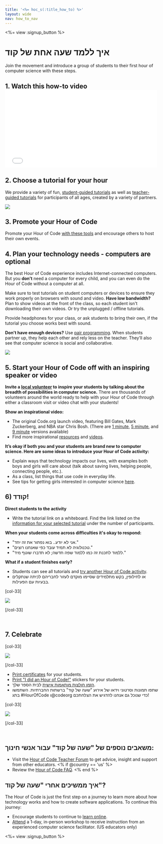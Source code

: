 ```yaml
---
title: '<%= hoc_s(:title_how_to) %>'
layout: wide
nav: how_to_nav
---
```

<%= view :signup_button %>

<h1>איך ללמד שעה אחת של קוד</h1>

Join the movement and introduce a group of students to their first hour of computer science with these steps.

## 1. Watch this how-to video <iframe width="500" height="255" src="//www.youtube.com/embed/SrnvvWDm73k" frameborder="0" allowfullscreen mark="crwd-mark"></iframe> 

## 2. Choose a tutorial for your hour

We provide a variety of fun, [student-guided tutorials](<%= resolve_url('/learn') %>) as well as [teacher-guided tutorials](<%= resolve_url('https://code.org/educate/teacher-led') %>) for participants of all ages, created by a variety of partners.

[![](/images/fit-700/tutorials.png)](<%=resolve_url('/learn') %>)

## 3. Promote your Hour of Code

Promote your Hour of Code [with these tools](<%= resolve_url('/promote/resources') %>) and encourage others to host their own events.

## 4. Plan your technology needs - computers are optional

The best Hour of Code experience includes Internet-connected computers. But you **don’t** need a computer for every child, and you can even do the Hour of Code without a computer at all.

Make sure to test tutorials on student computers or devices to ensure they work properly on browsers with sound and video. **Have low bandwidth?** Plan to show videos at the front of the class, so each student isn't downloading their own videos. Or try the unplugged / offline tutorials.

Provide headphones for your class, or ask students to bring their own, if the tutorial you choose works best with sound.

**Don't have enough devices?** Use [pair programming](https://www.youtube.com/watch?v=vgkahOzFH2Q). When students partner up, they help each other and rely less on the teacher. They’ll also see that computer science is social and collaborative.

<img src="/images/fit-350/group_ipad.jpg" />

## 5. Start your Hour of Code off with an inspiring speaker or video

**Invite a [local volunteer](<%= resolve_url('https://code.org/volunteer/local') %>) to inspire your students by talking about the breadth of possibilities in computer science.** There are thousands of volunteers around the world ready to help with your Hour of Code through either a classroom visit or video chat with your students!

**Show an inspirational video:**

- The original Code.org launch video, featuring Bill Gates, Mark Zuckerberg, and NBA star Chris Bosh. (There are [1 minute](https://www.youtube.com/watch?v=qYZF6oIZtfc), [5 minute](https://www.youtube.com/watch?v=nKIu9yen5nc), and [9 minute](https://www.youtube.com/watch?v=dU1xS07N-FA) versions available)
- Find more inspirational [resources](<%= resolve_url('https://code.org/inspire') %>) and [videos](https://www.youtube.com/playlist?list=PLzdnOPI1iJNfpD8i4Sx7U0y2MccnrNZuP).

**It’s okay if both you and your students are brand new to computer science. Here are some ideas to introduce your Hour of Code activity:**

- Explain ways that technology impacts our lives, with examples both boys and girls will care about (talk about saving lives, helping people, connecting people, etc.).
- As a class, list things that use code in everyday life.
- See tips for getting girls interested in computer science [here](<%= resolve_url('https://code.org/girls')%>).

## 6) קודד!

**Direct students to the activity**

- Write the tutorial link on a whiteboard. Find the link listed on the [information for your selected tutorial](<%= resolve_url('/learn')%>) under the number of participants.

**When your students come across difficulties it's okay to respond:**

- "אני לא יודע.. בוא נפתור את זה יחד."
- "טכנולוגיה לא תמיד עובד כפי שאנחנו רוצים."
- "ללמוד לתכנת זה כמו ללמוד שפה חדשה; לא תדברו שוטף מיד."

**What if a student finishes early?**

- Students can see all tutorials and [try another Hour of Code activity](<%= resolve_url('/learn')%>).
- או לחילופין, בקש מתלמידים שסיימו מוקדם לעזור לחבריהם לכיתה שנתקלים בבעיות עם הפעילות.

[col-33]

![](/images/fit-250/highschoolgirls.jpeg)

[/col-33]

<p style="clear:both">&nbsp;</p>

## 7. Celebrate

[col-33]

![](/images/fit-300/boy-certificate.jpg)

[/col-33]

- [Print certificates](<%= resolve_url('https://code.org/certificates')%>) for your students.
- [Print "I did an Hour of Code!"](<%= resolve_url('/promote/resources#stickers') %>) stickers for your students.
- [הזמן חולצות מותאמות אישית](http://blog.code.org/post/132608499493/hour-of-code-shirts-and-more) לבית הספר שלך.
- שתפו תמונות וסרטוני וידאו של אירוע "שעה של קוד" ברשתות החברתיות. השתמשו בתג #HourOfCode ו@codeorg כדי שנוכל גם אנחנו להדגיש את הצלחתכם!

[col-33]

![](/images/fit-260/highlight-certificates.jpg)

[/col-33]

<p style="clear:both">&nbsp;</p>

## משאבים נוספים של "שעה של קוד" עבור אנשי חינוך:

- Visit the [Hour of Code Teacher Forum](http://forum.code.org/c/plc/hour-of-code) to get advice, insight and support from other educators. <% if @country == 'us' %>
- Review the [Hour of Code FAQ](https://support.code.org/hc/en-us/categories/200147083-Hour-of-Code). <% end %>

## איך ממשיכים אחרי "שעה של קוד"?

The Hour of Code is just the first step on a journey to learn more about how technology works and how to create software applications. To continue this journey:

- Encourage students to continue to [learn online](<%= resolve_url('https://code.org/learn/beyond')%>).
- [Attend](<%= resolve_url('https://code.org/professional-development-workshops') %>) a 1-day, in-person workshop to receive instruction from an experienced computer science facilitator. (US educators only)

<%= view :signup_button %>